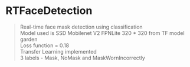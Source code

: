 # RTFaceDetection <br/>
> Real-time face mask detection using classification <br/>
> Model used is SSD Mobilenet V2 FPNLite 320 * 320 from TF model garden <br/>
> Loss function = 0.18 <br/>
> Transfer Learning implemented <br/>
> 3 labels - Mask, NoMask and MaskWornIncorrectly <br/>
